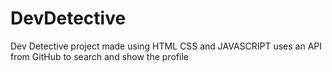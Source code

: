 # DevDetective
Dev Detective project made using HTML CSS and JAVASCRIPT uses an API from GitHub to search and show the profile
